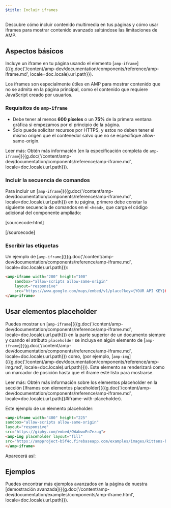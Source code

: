 ```yaml
---
$title: Incluir iframes
---
```


Descubre cómo incluir contenido multimedia en tus páginas y cómo usar iframes para mostrar contenido avanzado saltándose las limitaciones de AMP.

## Aspectos básicos

Incluye un iframe en tu página usando el elemento
[`amp-iframe`]({{g.doc('/content/amp-dev/documentation/components/reference/amp-iframe.md', locale=doc.locale).url.path}}).

Los iframes son especialmente útiles en AMP para mostrar contenido que no se admita en
la página principal, como el contenido que requiere JavaScript creado por usuarios.

### Requisitos de `amp-iframe`

* Debe tener al menos **600 píxeles** o un **75%** de la primera ventana gráfica si empezamos por el principio de la página.
* Solo puede solicitar recursos por HTTPS, y estos no deben tener el mismo origen que el contenedor salvo que no se especifique allow-same-origin.

Leer más: Obtén más información [en la especificación completa de `amp-iframe`]({{g.doc('/content/amp-dev/documentation/components/reference/amp-iframe.md', locale=doc.locale).url.path}}).

### Incluir la secuencia de comandos

Para incluir un [`amp-iframe`]({{g.doc('/content/amp-dev/documentation/components/reference/amp-iframe.md', locale=doc.locale).url.path}}) en tu página,
primero debe constar la siguiente secuencia de comandos en el `<head>`, que carga el código adicional del componente ampliado:

[sourcecode:html]
<script async custom-element="amp-iframe"
    src="https://cdn.ampproject.org/v0/amp-iframe-0.1.js"></script>
[/sourcecode]

### Escribir las etiquetas

Un ejemplo de [`amp-iframe`]({{g.doc('/content/amp-dev/documentation/components/reference/amp-iframe.md', locale=doc.locale).url.path}}):

```html
<amp-iframe width="200" height="100"
    sandbox="allow-scripts allow-same-origin"
    layout="responsive"
    src="https://www.google.com/maps/embed/v1/place?key={YOUR API KEY}&q=europe">
</amp-iframe>
```

## Usar elementos placeholder

Puedes mostrar un [`amp-iframe`]({{g.doc('/content/amp-dev/documentation/components/reference/amp-iframe.md', locale=doc.locale).url.path}}) en la parte superior de un documento siempre y cuando el atributo `placeholder` se incluya en algún elemento de [`amp-iframe`]({{g.doc('/content/amp-dev/documentation/components/reference/amp-iframe.md', locale=doc.locale).url.path}}) como, (por ejemplo, [`amp-img`]({{g.doc('/content/amp-dev/documentation/components/reference/amp-img.md', locale=doc.locale).url.path}})). Este elemento se renderizará como un marcador de posición hasta que el iframe esté listo para mostrarse.

Leer más: Obtén más información sobre los elementos placeholder en la sección [Iframes con elementos placeholder]({{g.doc('/content/amp-dev/documentation/components/reference/amp-iframe.md', locale=doc.locale).url.path}}#iframe-with-placeholder).

Este ejemplo de un elemento placeholder:

```html
<amp-iframe width="400" height="225"
sandbox="allow-scripts allow-same-origin"
layout="responsive"
src="https://giphy.com/embed/OWabwoEn7ezug">
<amp-img placeholder layout="fill"
src="https://ampproject-b5f4c.firebaseapp.com/examples/images/kittens-biting.jpg"></amp-img>
</amp-iframe>
```
Aparecerá así:

<amp-iframe width="400" height="225"
sandbox="allow-scripts allow-same-origin"
layout="responsive"
src="https://giphy.com/embed/OWabwoEn7ezug">
<amp-img placeholder layout="fill"
src="https://ampproject-b5f4c.firebaseapp.com/examples/images/kittens-biting.jpg"></amp-img>
</amp-iframe>

## Ejemplos

Puedes encontrar más ejemplos avanzados en la página de nuestra [demostración avanzada]({{g.doc('/content/amp-dev/documentation/examples/components/amp-iframe.html', locale=doc.locale).url.path}}).

